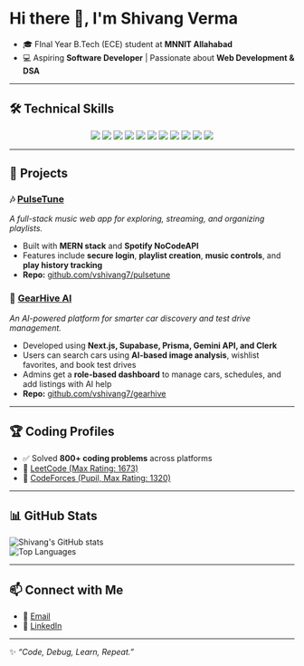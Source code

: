 # Hi there 👋, I'm Shivang Verma  

- 🎓 FInal Year B.Tech (ECE) student at **MNNIT Allahabad** 
- 💻 Aspiring **Software Developer** | Passionate about **Web Development & DSA**  

---



## 🛠 Technical Skills  

<p align="center">
  <img src="https://img.shields.io/badge/C++-00599C?style=for-the-badge&logo=c%2B%2B&logoColor=white"/>
  <img src="https://img.shields.io/badge/JavaScript-F7DF1E?style=for-the-badge&logo=javascript&logoColor=black"/>
  <img src="https://img.shields.io/badge/React-20232A?style=for-the-badge&logo=react&logoColor=61DAFB"/>
  <img src="https://img.shields.io/badge/Node.js-339933?style=for-the-badge&logo=node.js&logoColor=white"/>
  <img src="https://img.shields.io/badge/Next.js-000000?style=for-the-badge&logo=next.js&logoColor=white"/>
  <img src="https://img.shields.io/badge/Express.js-000000?style=for-the-badge&logo=express&logoColor=white"/>
  <img src="https://img.shields.io/badge/Tailwind_CSS-06B6D4?style=for-the-badge&logo=tailwindcss&logoColor=white"/>
  <img src="https://img.shields.io/badge/MongoDB-4EA94B?style=for-the-badge&logo=mongodb&logoColor=white"/>
  <img src="https://img.shields.io/badge/PostgreSQL-316192?style=for-the-badge&logo=postgresql&logoColor=white"/>
  <img src="https://img.shields.io/badge/GitHub-181717?style=for-the-badge&logo=github&logoColor=white"/>
  <img src="https://img.shields.io/badge/VS%20Code-007ACC?style=for-the-badge&logo=visualstudiocode&logoColor=white"/>
</p>  


---

## 🚀 Projects  

### 🎶 [PulseTune](https://pulsetune-ayn4.onrender.com)  
*A full-stack music web app for exploring, streaming, and organizing playlists.*  
- Built with **MERN stack** and **Spotify NoCodeAPI**  
- Features include **secure login**, **playlist creation**, **music controls**, and **play history tracking**  
- **Repo:** [github.com/vshivang7/pulsetune](https://github.com/vshivang7/pulsetune)  

### 🚗 [GearHive AI](https://gearhive-one.vercel.app)  
*An AI-powered platform for smarter car discovery and test drive management.*  
- Developed using **Next.js, Supabase, Prisma, Gemini API, and Clerk**  
- Users can search cars using **AI-based image analysis**, wishlist favorites, and book test drives  
- Admins get a **role-based dashboard** to manage cars, schedules, and add listings with AI help  
- **Repo:** [github.com/vshivang7/gearhive](https://github.com/vshivang7/gearhive)  

---

## 🏆 Coding Profiles
- ✅ Solved **800+ coding problems** across platforms  
- 🔗 [LeetCode (Max Rating: 1673)](https://leetcode.com/u/vshivang07/)   
- 🔗 [CodeForces (Pupil, Max Rating: 1320)](https://codeforces.com/profile/vshivang07)  

---

## 📊 GitHub Stats
![Shivang's GitHub stats](https://github-readme-stats.vercel.app/api?username=vshivang7&show_icons=true&theme=tokyonight)  
![Top Languages](https://github-readme-stats.vercel.app/api/top-langs/?username=vshivang7&layout=compact&theme=tokyonight)  

---

## 📫 Connect with Me
- 📧 [Email](mailto:vermashivang777@gmail.com)  
- 💼 [LinkedIn](https://www.linkedin.com/in/vshivang7/)  

---

✨ *“Code, Debug, Learn, Repeat.”*  
